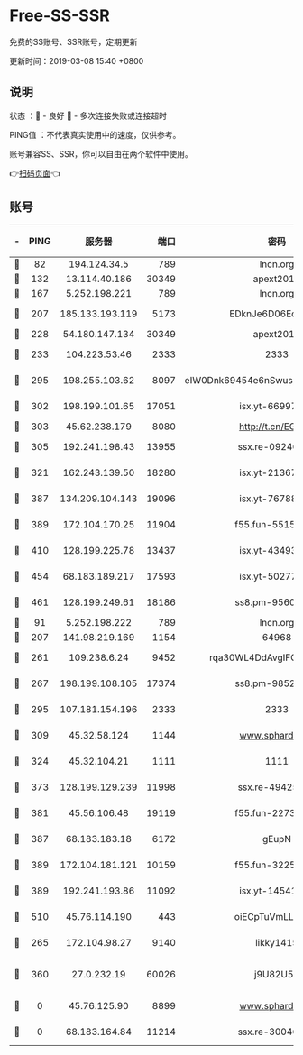 # Free-SS-SSR

免费的SS账号、SSR账号，定期更新

更新时间：2019-03-08 15:40 +0800

## 说明

状态     ：🙂 - 良好 🙁 - 多次连接失败或连接超时

PING值   ：不代表真实使用中的速度，仅供参考。

账号兼容SS、SSR，你可以自由在两个软件中使用。

👉[扫码页面](https://liesauer.github.io/Free-SS-SSR/)👈

## 账号

|-|PING|服务器|端口|密码|加密方式|区域|
|:----:|:----:|:-----:|-----:|:----:|:----:|:----:|
|🙂|82|194.124.34.5|789|lncn.org|rc4|JP|
|🙂|132|13.114.40.186|30349|apext2019|chacha20|JP|
|🙂|167|5.252.198.221|789|lncn.org|rc4|JP|
|🙂|207|185.133.193.119|5173|EDknJe6D06EoWDaw|aes-256-cfb|US|
|🙂|228|54.180.147.134|30349|apext2019|chacha20|KR|
|🙂|233|104.223.53.46|2333|2333|aes-256-cfb|US|
|🙂|295|198.255.103.62|8097|eIW0Dnk69454e6nSwuspv9DmS201tQ0D|aes-256-cfb|US|
|🙂|302|198.199.101.65|17051|isx.yt-66997897|aes-256-cfb|US|
|🙂|303|45.62.238.179|8080|http://t.cn/EGJIyrl|rc4-md5|CA|
|🙂|305|192.241.198.43|13955|ssx.re-09246977|aes-256-cfb|US|
|🙂|321|162.243.139.50|18280|isx.yt-21367696|aes-256-cfb|US|
|🙂|387|134.209.104.143|19096|isx.yt-76788888|aes-256-cfb|SG|
|🙂|389|172.104.170.25|11904|f55.fun-55158712|aes-256-cfb|SG|
|🙂|410|128.199.225.78|13437|isx.yt-43493369|aes-256-cfb|SG|
|🙂|454|68.183.189.217|17593|isx.yt-50277837|aes-256-cfb|SG|
|🙂|461|128.199.249.61|18186|ss8.pm-95603573|aes-256-cfb|SG|
|🙂|91|5.252.198.222|789|lncn.org|rc4|JP|
|🙂|207|141.98.219.169|1154|64968|chacha20|US|
|🙂|261|109.238.6.24|9452|rqa30WL4DdAvgIFG6Fs3znzTa|aes-256-cfb|FR|
|🙂|267|198.199.108.105|17374|ss8.pm-98527684|aes-256-cfb|US|
|🙂|295|107.181.154.196|2333|2333|aes-256-cfb|US|
|🙂|309|45.32.58.124|1144|www.sphard.com|aes-256-cfb|JP|
|🙂|324|45.32.104.21|1111|1111|aes-256-cfb|SG|
|🙂|373|128.199.129.239|11998|ssx.re-49425737|aes-256-cfb|SG|
|🙂|381|45.56.106.48|19119|f55.fun-22731576|aes-256-cfb|US|
|🙂|387|68.183.183.18|6172|gEupN|aes-256-cfb|SG|
|🙂|389|172.104.181.121|10159|f55.fun-32253878|aes-256-cfb|SG|
|🙂|389|192.241.193.86|11092|isx.yt-14541692|aes-256-cfb|US|
|🙂|510|45.76.114.190|443|oiECpTuVmLLxk4Ts|aes-256-cfb|AU|
|🙁|265|172.104.98.27|9140|likky1415|aes-256-cfb|JP|
|🙁|360|27.0.232.19|60026|j9U82U53|xchacha20-ietf-poly1305|HK|
|🙁|0|45.76.125.90|8899|www.sphard.com|aes-256-cfb|AU|
|🙁|0|68.183.164.84|11214|ssx.re-30046337|aes-256-cfb|US|
